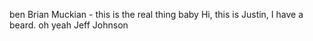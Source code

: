 ben
Brian Muckian - this is the real thing baby
Hi, this is Justin, I have a beard.
oh yeah
Jeff Johnson